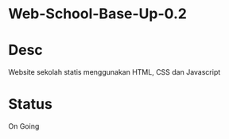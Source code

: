 # Web-School-Base-Up-0.2

# Desc
Website sekolah statis menggunakan HTML, CSS dan Javascript

# Status
On Going
